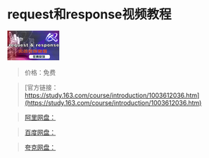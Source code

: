 # request和response视频教程

![img](../../../assets/study163/free/6632056226653591522.jpg)

> 价格：免费

> [官方链接：https://study.163.com/course/introduction/1003612036.htm](https://study.163.com/course/introduction/1003612036.htm)

> [阿里网盘：]()

> [百度网盘：]()

> [夸克网盘：]()
